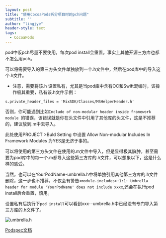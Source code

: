 ```yaml
---
layout: post
title: "使用CocoaPods拆分项目时的pch问题"
subtitle: ''
author: "lingjye"
header-style: text
tags:
  - CocoaPods
---
```


pod中饭pch尽量不要使用，每次pod install会重置，事实上其他开源三方库也都不怎么用pch。

可以将需要导入的第三方头文件单独放到一个.h文件中，然后在pod库中的导入这个.h文件。

* 注意，需要将该.h 设置私有，尤其是当pod库中含有OC和Swift混编时，该操作极其重要，私有该.h文件示例：

```
s.private_header_files = 'MixSDK/Classes/MSHelperHeader.h'
```

否则，你可能遇到比如`Include of non-modular header inside framework module `的错误，该错误就是你在头文件中引用了其他库的头文件，这是不推荐的，建议放到.m中去导入。

此处使用PROJECT >Buld Setting 中设置 Allow Non-modular Includes In Framework Modules 为YES是无济于事的。

可以将使用的第三方头文件在使用的.m文件中导入，但是显得极其臃肿，甚至需要为pod库中的每一个.m都导入这些第三方库的.h文件，可以想象以下，这是什么样的感受。

当然，也可以在YourPodName-umbrella.h中将单独引用其他第三方库的.h文件删除，这一步也不推荐，不仅会有警告`<module-includes>:1:1: Umbrella header for module 'YourPodName' does not include xxxx`,还会在执行pod install后会重置，慎用。

设置私有后执行下`pod install`可以看到xxx--umbrella.h中已经没有专门导入第三方库的.h文件了。

![umbrella.h](https://raw.githubusercontent.com/lingjye/lingjye.github.io/master/img/pods/umbrella-h.png)

[Podspec文档](https://guides.cocoapods.org/syntax/podspec.html)